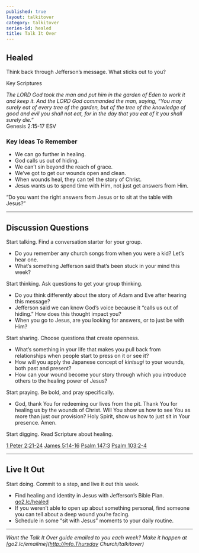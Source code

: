 ```yaml
---
published: true
layout: talkitover
category: talkitover
series-id: healed
title: Talk It Over
---
```


## Healed
<p class="lead">Think back through Jefferson’s message. What sticks out to you?</p> 

Key Scriptures

_The LORD God took the man and put him in the garden of Eden to work it and keep it. And
the LORD God commanded the man, saying, “You may surely eat of every tree of the garden, but of the tree of the knowledge of good and evil you shall not eat, for in the day that you eat of it you shall surely die.”_  
Genesis 2:15-17 ESV

### Key Ideas To Remember

* We can go further in healing.
* God calls us out of hiding.
* We can’t sin beyond the reach of grace.
* We’ve got to get our wounds open and clean.
* When wounds heal, they can tell the story of Christ.
* Jesus wants us to spend time with Him, not just get answers from Him.

“Do you want the right answers from Jesus or to sit at the table with Jesus?”

* * *

## Discussion Questions
<p class="lead">Start talking. Find a conversation starter for your group.</p> 

* Do you remember any church songs from when you were a kid? Let’s hear one.
* What’s something Jefferson said that’s been stuck in your mind this week?

<p class="lead">Start thinking. Ask questions to get your group thinking.</p> 

* Do you think differently about the story of Adam and Eve after hearing this message?
* Jefferson said we can know God’s voice because it “calls us out of hiding.” How does this thought impact you?
* When you go to Jesus, are you looking for answers, or to just be with Him?
 
<p class="lead">Start sharing. Choose questions that create openness.</p> 

* What’s something in your life that makes you pull back from relationships when people start to press on it or see it?
* How will you apply the Japanese concept of _kintsugi_ to your wounds, both past and present?
* How can your wound become your story through which you introduce others to the healing power of Jesus?

<p class="lead">Start praying. Be bold, and pray specifically.</p> 

* God, thank You for redeeming our lives from the pit. Thank You for healing us by the wounds of Christ. Will You show us how to see You as more than just our provision? Holy Spirit, show us how to just sit in Your presence. Amen.

<p class="lead">Start digging. Read Scripture about healing.</p> 

[1 Peter 2:21-24](https://www.bible.com/bible/111/1pe.2.21-24.niv) [James 5:14-16](https://www.bible.com/bible/111/jam.5.14-16.niv) [Psalm 147:3](https://www.bible.com/bible/111/psa.147.3.niv) [Psalm 103:2-4](https://www.bible.com/bible/111/psa.103.2-4.niv)

* * *

## Live It Out
<p class="lead">Start doing. Commit to a step, and live it out this week.</p>

* Find healing and identity in Jesus with Jefferson’s Bible Plan. [go2.lc/healed](https://www.bible.com/reading-plans/1785-identity-in-christ)
* If you weren’t able to open up about something personal, find someone you can tell about a deep wound you’re facing.
* Schedule in some “sit with Jesus” moments to your daily routine.

* * *

_Want the Talk It Over guide emailed to you each week? Make it happen at [go2.lc/emailme](http://info.Thursday Church/talkitover)_

